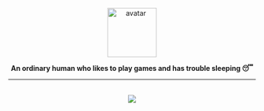 <p align="center">
   <a href="#">
      <img width="100" src="./avatar.jpg" alt="avatar" />
   </a>
</p>

<p align="center">
  <b>An ordinary human who likes to play games and has trouble sleeping 😴</b>
</p>

<hr/>

<br />

<div align="center">
   <img src="https://github-readme-streak-stats.herokuapp.com/?user=predovz" />
</div>
